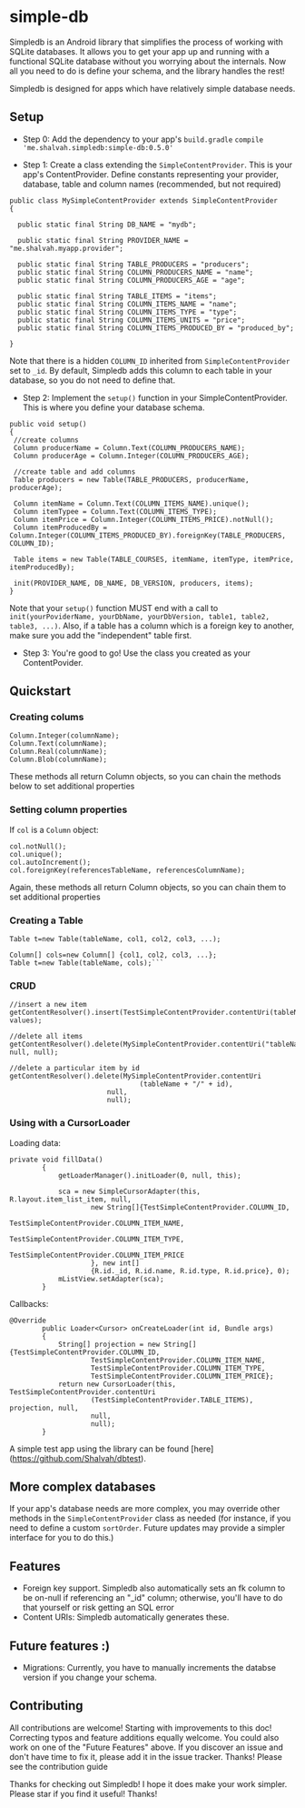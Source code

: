 # simple-db
Simpledb is an Android library that simplifies the process of working with SQLite databases. It allows you to get your app up and running with a functional SQLite database without you worrying about the internals. Now all you need to do is define your schema, and the library handles the rest!

Simpledb is designed for apps which have relatively simple database needs.
## Setup
* Step 0: Add the dependency to your app's `build.gradle`
```compile 'me.shalvah.simpledb:simple-db:0.5.0'```

* Step 1: Create a class extending the `SimpleContentProvider`. This is your app's ContentProvider. Define constants representing your provider, database, table and column names (recommended, but not required)
```
public class MySimpleContentProvider extends SimpleContentProvider
{

  public static final String DB_NAME = "mydb";

  public static final String PROVIDER_NAME = "me.shalvah.myapp.provider";

  public static final String TABLE_PRODUCERS = "producers";
  public static final String COLUMN_PRODUCERS_NAME = "name";
  public static final String COLUMN_PRODUCERS_AGE = "age";

  public static final String TABLE_ITEMS = "items";
  public static final String COLUMN_ITEMS_NAME = "name";
  public static final String COLUMN_ITEMS_TYPE = "type";
  public static final String COLUMN_ITEMS_UNITS = "price";
  public static final String COLUMN_ITEMS_PRODUCED_BY = "produced_by";

}
```
Note that there is a hidden `COLUMN_ID` inherited from `SimpleContentProvider` set to `_id`. By default, Simpledb adds this column to each table in your database, so you do not need to define that.

* Step 2: Implement the `setup()` function in your SimpleContentProvider. This is where you define your database schema.

```
public void setup()
{
 //create columns
 Column producerName = Column.Text(COLUMN_PRODUCERS_NAME);
 Column producerAge = Column.Integer(COLUMN_PRODUCERS_AGE);

 //create table and add columns
 Table producers = new Table(TABLE_PRODUCERS, producerName, producerAge);

 Column itemName = Column.Text(COLUMN_ITEMS_NAME).unique();
 Column itemTypee = Column.Text(COLUMN_ITEMS_TYPE);
 Column itemPrice = Column.Integer(COLUMN_ITEMS_PRICE).notNull();
 Column itemProducedBy = Column.Integer(COLUMN_ITEMS_PRODUCED_BY).foreignKey(TABLE_PRODUCERS, COLUMN_ID);

 Table items = new Table(TABLE_COURSES, itemName, itemType, itemPrice, itemProducedBy);

 init(PROVIDER_NAME, DB_NAME, DB_VERSION, producers, items);
}
```
Note that your `setup()` function MUST end with a call to `init(yourPoviderName, yourDbName, yourDbVersion, table1, table2, table3, ...)`.
Also, if a table has a column which is a foreign key to another, make sure you add the "independent" table first.

* Step 3: You're good to go! Use the class you created as your ContentPovider.

## Quickstart
### Creating colums
```
Column.Integer(columnName);
Column.Text(columnName);
Column.Real(columnName);
Column.Blob(columnName);
```
These methods all return Column objects, so you can chain the methods below to set additional properties

### Setting column properties
If `col` is a `Column` object:
```
col.notNull();
col.unique();
col.autoIncrement();
col.foreignKey(referencesTableName, referencesColumnName);
```
Again, these methods all return Column objects, so you can chain them to set additional properties

### Creating a Table
```
Table t=new Table(tableName, col1, col2, col3, ...);

Column[] cols=new Column[] {col1, col2, col3, ...};
Table t=new Table(tableName, cols);```
```

### CRUD
```
//insert a new item
getContentResolver().insert(TestSimpleContentProvider.contentUri(tableName), values);

//delete all items
getContentResolver().delete(MySimpleContentProvider.contentUri("tableName"), null, null);

//delete a particular item by id
getContentResolver().delete(MySimpleContentProvider.contentUri
                                (tableName + "/" + id),
                        null,
                        null);
```

### Using with a CursorLoader
Loading data:
```
private void fillData()
        {
            getLoaderManager().initLoader(0, null, this);

            sca = new SimpleCursorAdapter(this, R.layout.item_list_item, null,
                    new String[]{TestSimpleContentProvider.COLUMN_ID,
                            TestSimpleContentProvider.COLUMN_ITEM_NAME,
                            TestSimpleContentProvider.COLUMN_ITEM_TYPE,
                            TestSimpleContentProvider.COLUMN_ITEM_PRICE
                    }, new int[]
                    {R.id._id, R.id.name, R.id.type, R.id.price}, 0);
            mListView.setAdapter(sca);
        }
```

Callbacks:
```
@Override
        public Loader<Cursor> onCreateLoader(int id, Bundle args)
        {
            String[] projection = new String[]{TestSimpleContentProvider.COLUMN_ID,
                    TestSimpleContentProvider.COLUMN_ITEM_NAME,
                    TestSimpleContentProvider.COLUMN_ITEM_TYPE,
                    TestSimpleContentProvider.COLUMN_ITEM_PRICE};
            return new CursorLoader(this, TestSimpleContentProvider.contentUri
                    (TestSimpleContentProvider.TABLE_ITEMS), projection, null,
                    null,
                    null);
        }
```

A simple test app using the library can be found [here] (https://github.com/Shalvah/dbtest).

## More complex databases
If your app's database needs are more complex, you may override other methods in the `SimpleContentProvider` class as needed (for instance, if you need to define a custom `sortOrder`. Future updates may provide a simpler interface for you to do this.) 

## Features
* Foreign key support. Simpledb also automatically sets an fk column to be on-null if referencing an "_id" column; otherwise, you'll have to do that yourself or risk getting an SQL error
* Content URIs: Simpledb automatically generates these. 

## Future features :)
* Migrations: Currently, you have to manually increments the databse version if you change your schema.

## Contributing
All contributions are welcome! Starting with improvements to this doc! Correcting typos and feature additions equally welcome. You could also work on one of the "Future Features" above. 
If you discover an issue and don't have time to fix it, please add it in the issue tracker. Thanks!
Please see the contribution guide

Thanks for checking out Simpledb! I hope it does make your work simpler.
Please star if you find it useful! Thanks!

